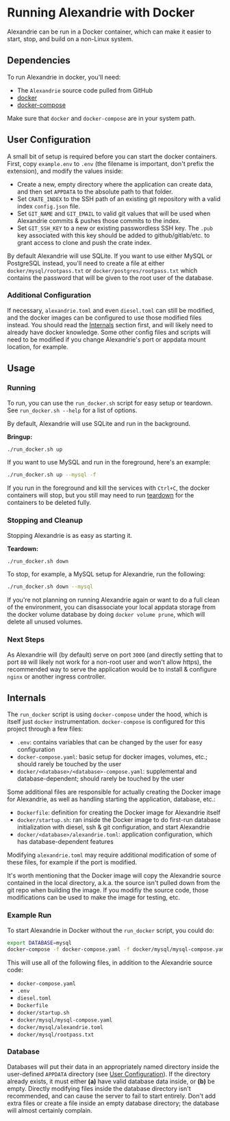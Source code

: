 Running Alexandrie with Docker
==============================

Alexandrie can be run in a Docker container, which can make it easier to start, stop, and build on a non-Linux system.

Dependencies
------------

To run Alexandrie in docker, you'll need:

- The `Alexandrie` source code pulled from GitHub
- [docker](https://docs.docker.com/install/)
- [docker-compose](https://docs.docker.com/compose/install/)

Make sure that `docker` and `docker-compose` are in your system path.

User Configuration
------------------

A small bit of setup is required before you can start the docker containers. First, copy `example.env` to `.env` (the filename is important, don't prefix the extension), and modify the values inside:

- Create a new, empty directory where the application can create data, and then set `APPDATA` to the absolute path to that folder.
- Set `CRATE_INDEX` to the SSH path of an existing git repository with a valid index `config.json` file.
- Set `GIT_NAME` and `GIT_EMAIL` to valid git values that will be used when Alexandrie commits & pushes those commits to the index.
- Set `GIT_SSH_KEY` to a new or existing passwordless SSH key. The `.pub` key associated with this key should be added to github/gitlab/etc. to grant access to clone and push the crate index.

By default Alexandrie will use SQLite. If you want to use either MySQL or PostgreSQL instead, you'll need to create a file at either `docker/mysql/rootpass.txt` or `docker/postgres/rootpass.txt` which contains the password that will be given to the root user of the database.

### Additional Configuration

If necessary, `alexandrie.toml` and even `diesel.toml` can still be modified, and the docker images can be configured to use those modified files instead. You should read the [Internals](#internals) section first, and will likely need to already have docker knowledge. Some other config files and scripts will need to be modified if you change Alexandrie's port or appdata mount location, for example.

Usage
-----

### Running

To run, you can use the `run_docker.sh` script for easy setup or teardown. See `run_docker.sh --help` for a list of options.

By default, Alexandrie will use SQLite and run in the background.

**Bringup:**

```bash
./run_docker.sh up
```

If you want to use MySQL and run in the foreground, here's an example:

```bash
./run_docker.sh up --mysql -f
```

If you run in the foreground and kill the services with `Ctrl+C`, the docker containers will stop, but you still may need to run [teardown](#stopping-and-cleanup) for the containers to be deleted fully.

### Stopping and Cleanup

Stopping Alexandrie is as easy as starting it.

**Teardown:**

```bash
./run_docker.sh down
```

To stop, for example, a MySQL setup for Alexandrie, run the following:

```bash
./run_docker.sh down --mysql
```

If you're not planning on running Alexandrie again or want to do a full clean of the environment, you can disassociate your local appdata storage from the docker volume database by doing `docker volume prune`, which will delete all unused volumes.

### Next Steps

As Alexandrie will (by default) serve on port `3000` (and directly setting that to port `80` will likely not work for a non-root user and won't allow https), the recommended way to serve the application would be to install & configure `nginx` or another ingress controller.

Internals
---------

The `run_docker` script is using `docker-compose` under the hood, which is itself just `docker` instrumentation. `docker-compose` is configured for this project through a few files:

- `.env`: contains variables that can be changed by the user for easy configuration
- `docker-compose.yaml`: basic setup for docker images, volumes, etc.; should rarely be touched by the user
- `docker/<database>/<database>-compose.yaml`: supplemental and database-dependent; should rarely be touched by the user

Some additional files are responsible for actually creating the Docker image for Alexandrie, as well as handling starting the application, database, etc.:

- `Dockerfile`: definition for creating the Docker image for Alexandrie itself
- `docker/startup.sh`: ran inside the Docker image to do first-run database initialization with diesel, ssh & git configuration, and start Alexandrie
- `docker/<database>/alexandrie.toml`: application configuration, which has database-dependent features

Modifying `alexandrie.toml` may require additional modification of some of these files, for example if the port is modified.

It's worth mentioning that the Docker image will copy the Alexandrie source contained in the local directory, a.k.a. the source isn't pulled down from the git repo when building the image. If you modifiy the source code, those modifications can be used to make the image for testing, etc.

### Example Run

To start Alexandrie in Docker without the `run_docker` script, you could do:

```bash
export DATABASE=mysql
docker-compose -f docker-compose.yaml -f docker/mysql/mysql-compose.yaml up
```

This will use all of the following files, in addition to the Alexandrie source code:

- `docker-compose.yaml`
- `.env`
- `diesel.toml`
- `Dockerfile`
- `docker/startup.sh`
- `docker/mysql/mysql-compose.yaml`
- `docker/mysql/alexandrie.toml`
- `docker/mysql/rootpass.txt`

### Database

Databases will put their data in an appropriately named directory inside the user-defined `APPDATA` directory (see [User Configuration](#user-configuration)). If the directory already exists, it must either **(a)** have valid database data inside, or **(b)** be empty. Directly modifying files inside the database directory isn't recommended, and can cause the server to fail to start entirely. Don't add extra files or create a file inside an empty database directory; the database will almost certainly complain.
